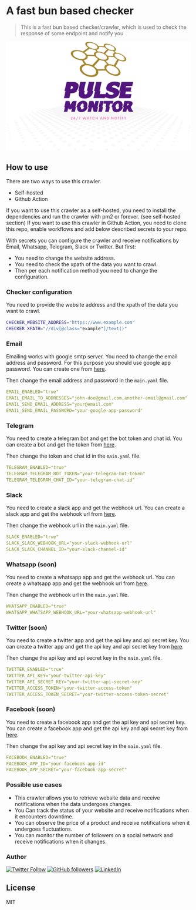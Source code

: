 # A fast bun based checker

> This is a fast bun based checker/crawler, which is used to check the response of some endpoint and notify you

![banner.png](banner.png)

## How to use

There are two ways to use this crawler.

- Self-hosted
- Github Action

If you want to use this crawler as a self-hosted, you need to install the dependencies and run the crawler with pm2 or forever. (see self-hosted section)
If you want to use this crawler in Github Action, you need to clone this repo, enable workflows and add below described secrets to your repo.

With secrets you can configure the crawler and receive notifications by Email, Whatsapp, Telegram, Slack or Twitter.
But first:

- You need to change the website address.
- You need to check the xpath of the data you want to crawl.
- Then per each notification method you need to change the configuration.

### Checker configuration

You need to provide the website address and the xpath of the data you want to crawl.

```bash
CHECKER_WEBSITE_ADDRESS="https://www.example.com"
CHECKER_XPATH="//div[@class="example"]/text()"
```

### Email

Emailing works with google smtp server. You need to change the email address and password.
For this purpose you should use google app password. You can create one from [here](https://myaccount.google.com/apppasswords).

Then change the email address and password in the `main.yaml` file.

```yaml
EMAIL_ENABLED="true"
EMAIL_EMAIL_TO_ADDRESSES="john-doe@gmail.com,another-email@gmail.com"
EMAIL_SEND_EMAIL_ADDRESS="your@email.com"
EMAIL_SEND_EMAIL_PASSWORD="your-google-app-password"
```

### Telegram

You need to create a telegram bot and get the bot token and chat id. You can create a bot and get the token from [here](https://core.telegram.org/bots#6-botfather).

Then change the token and chat id in the `main.yaml` file.

```yaml
TELEGRAM_ENABLED="true"
TELEGRAM_TELEGRAM_BOT_TOKEN="your-telegram-bot-token"
TELEGRAM_TELEGRAM_CHAT_ID="your-telegram-chat-id"
```

### Slack

You need to create a slack app and get the webhook url. You can create a slack app and get the webhook url from [here](https://api.slack.com/messaging/webhooks).

Then change the webhook url in the `main.yaml` file.

```yaml
SLACK_ENABLED="true"
SLACK_SLACK_WEBHOOK_URL="your-slack-webhook-url"
SLACK_SLACK_CHANNEL_ID="your-slack-channel-id"
```

### Whatsapp (soon)

You need to create a whatsapp app and get the webhook url. You can create a whatsapp app and get the webhook url from [here](https://developers.facebook.com/docs/whatsapp/api/webhooks).

Then change the webhook url in the `main.yaml` file.

```yaml
WHATSAPP_ENABLED="true"
WHATSAPP_WHATSAPP_WEBHOOK_URL="your-whatsapp-webhook-url"
```

### Twitter (soon)

You need to create a twitter app and get the api key and api secret key. You can create a twitter app and get the api key and api secret key from [here](https://developer.twitter.com/en/portal/projects-and-apps).

Then change the api key and api secret key in the `main.yaml` file.

```yaml
TWITTER_ENABLED="true"
TWITTER_API_KEY="your-twitter-api-key"
TWITTER_API_SECRET_KEY="your-twitter-api-secret-key"
TWITTER_ACCESS_TOKEN="your-twitter-access-token"
TWITTER_ACCESS_TOKEN_SECRET="your-twitter-access-token-secret"
```

### Facebook (soon)

You need to create a facebook app and get the api key and api secret key. You can create a facebook app and get the api key and api secret key from [here](https://developers.facebook.com/apps/).

Then change the api key and api secret key in the `main.yaml` file.

```yaml
FACEBOOK_ENABLED="true"
FACEBOOK_APP_ID="your-facebook-app-id"
FACEBOOK_APP_SECRET="your-facebook-app-secret"
```

### Possible use cases

- This crawler allows you to retrieve website data and receive notifications when the data undergoes changes.
- You Can track the status of your website and receive notifications when it encounters downtime.
- You can observe the price of a product and receive notifications when it undergoes fluctuations.
- You can monitor the number of followers on a social network and receive notifications when it changes.

### Author

[![Twitter Follow](https://img.shields.io/twitter/follow/sayjeyhi?style=social)](https://twitter.com/sayjeyhi) [![GitHub followers](https://img.shields.io/github/followers/sayjeyhi?style=social)](https://github.com/sayjeyhi) [![LinkedIn](https://img.shields.io/badge/LinkedIn-Jafar--Rezaei-blue)](https://www.linkedin.com/in/jafar-rezaei/)

## License

MIT
